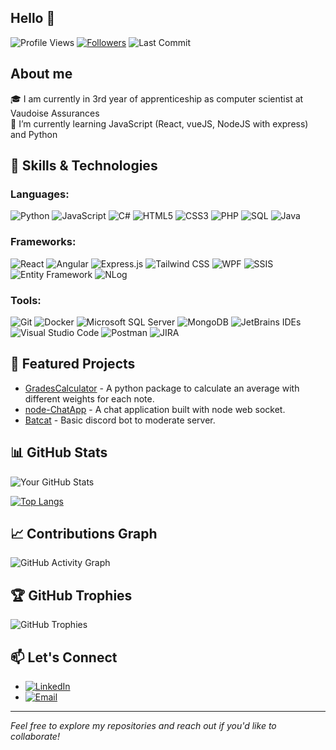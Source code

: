 ## Hello 👋
![Profile Views](https://komarev.com/ghpvc/?username=BERTHETquentin&color=brightgreen)
[![Followers](https://img.shields.io/github/followers/BERTHETquentin?style=social)](https://github.com/BERTHETquentin?tab=followers)
![Last Commit](https://img.shields.io/github/last-commit/BERTHETquentin/BERTHETquentin?style=flat)

## About me  
🎓 I am currently in 3rd year of apprenticeship as computer scientist at Vaudoise Assurances  
🌱 I’m currently learning JavaScript (React, vueJS, NodeJS with express) and Python

## 🚀 Skills & Technologies

### Languages:
![Python](https://img.shields.io/badge/Python-3776AB?style=for-the-badge&logo=python&logoColor=white)
![JavaScript](https://img.shields.io/badge/JavaScript-F7DF1E?style=for-the-badge&logo=javascript&logoColor=black)
![C#](https://img.shields.io/badge/C%23-239120?style=for-the-badge&logo=c-sharp&logoColor=white)
![HTML5](https://img.shields.io/badge/HTML5-E34F26?style=for-the-badge&logo=html5&logoColor=white)
![CSS3](https://img.shields.io/badge/CSS3-1572B6?style=for-the-badge&logo=css3&logoColor=white)
![PHP](https://img.shields.io/badge/PHP-777BB4?style=for-the-badge&logo=php&logoColor=white)
![SQL](https://img.shields.io/badge/SQL-4479A1?style=for-the-badge&logo=mysql&logoColor=white)
![Java](https://img.shields.io/badge/Java-007396?style=for-the-badge&logo=java&logoColor=white)

### Frameworks:
![React](https://img.shields.io/badge/React-61DAFB?style=for-the-badge&logo=react&logoColor=black)
![Angular](https://img.shields.io/badge/Angular-DD0031?style=for-the-badge&logo=angular&logoColor=white)
![Express.js](https://img.shields.io/badge/Express.js-000000?style=for-the-badge&logo=express&logoColor=white)
![Tailwind CSS](https://img.shields.io/badge/Tailwind%20CSS-38B2AC?style=for-the-badge&logo=tailwind-css&logoColor=white)
![WPF](https://img.shields.io/badge/WPF-68217A?style=for-the-badge&logo=.net&logoColor=white)
![SSIS](https://img.shields.io/badge/SSIS-3C3C3C?style=for-the-badge&logo=microsoft&logoColor=white)
![Entity Framework](https://img.shields.io/badge/Entity%20Framework-4CAF50?style=for-the-badge&logo=dotnet&logoColor=white)
![NLog](https://img.shields.io/badge/NLog-FF6600?style=for-the-badge&logo=nlog&logoColor=white)

### Tools:
![Git](https://img.shields.io/badge/Git-F05032?style=for-the-badge&logo=git&logoColor=white)
![Docker](https://img.shields.io/badge/Docker-2496ED?style=for-the-badge&logo=docker&logoColor=white)
![Microsoft SQL Server](https://img.shields.io/badge/Microsoft%20SQL%20Server-CC2927?style=for-the-badge&logo=microsoft%20sql%20server&logoColor=white)
![MongoDB](https://img.shields.io/badge/MongoDB-47A248?style=for-the-badge&logo=mongodb&logoColor=white)
![JetBrains IDEs](https://img.shields.io/badge/JetBrains_IDEs-000000?style=for-the-badge&logo=jetbrains&logoColor=white)
![Visual Studio Code](https://img.shields.io/badge/VS%20Code-007ACC?style=for-the-badge&logo=visual-studio-code&logoColor=white)
![Postman](https://img.shields.io/badge/Postman-FF6C37?style=for-the-badge&logo=postman&logoColor=white)
![JIRA](https://img.shields.io/badge/JIRA-0052CC?style=for-the-badge&logo=jira&logoColor=white)


## 🌟 Featured Projects
- [GradesCalculator](https://github.com/BerthetQuentin/GradesCalculator) - A python package to calculate an average with different weights for each note.
- [node-ChatApp](https://github.com/BerthetQuentin/node_chatApp) - A chat application built with node web socket.
- [Batcat](https://github.com/BerthetQuentin/batcat) - Basic discord bot to moderate server.

## 📊 GitHub Stats

![Your GitHub Stats](https://github-readme-stats.vercel.app/api?username=BERTHETquentin&show_icons=true&theme=radical)

[![Top Langs](https://github-readme-stats.vercel.app/api/top-langs/?username=BERTHETquentin&layout=compact&theme=radical)](https://github.com/anuraghazra/github-readme-stats)

## 📈 Contributions Graph
![GitHub Activity Graph](https://github-readme-activity-graph.vercel.app/graph?username=BERTHETquentin&theme=rogue)

## 🏆 GitHub Trophies
![GitHub Trophies](https://github-profile-trophy.vercel.app/?username=BERTHETquentin&theme=onedark)

## 📫 Let's Connect
- [![LinkedIn](https://img.shields.io/badge/LinkedIn-Profile-blue)](https://www.linkedin.com/in/quentin-berthet/)
- [![Email](https://img.shields.io/badge/Email-quentin@berthet.ch-red)](mailto:quentin@berthet.ch)

---

*Feel free to explore my repositories and reach out if you'd like to collaborate!*

